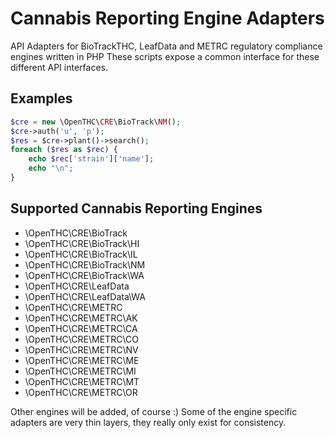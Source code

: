 # Cannabis Reporting Engine Adapters

API Adapters for BioTrackTHC, LeafData and METRC regulatory compliance engines written in PHP
These scripts expose a common interface for these different API interfaces.


## Examples

```php
$cre = new \OpenTHC\CRE\BioTrack\NM();
$cre->auth('u', 'p');
$res = $cre->plant()->search();
foreach ($res as $rec) {
	echo $rec['strain']['name'];
	echo "\n";
}
```

## Supported Cannabis Reporting Engines

* \OpenTHC\CRE\BioTrack
* \OpenTHC\CRE\BioTrack\HI
* \OpenTHC\CRE\BioTrack\IL
* \OpenTHC\CRE\BioTrack\NM
* \OpenTHC\CRE\BioTrack\WA
* \OpenTHC\CRE\LeafData
* \OpenTHC\CRE\LeafData\WA
* \OpenTHC\CRE\METRC
* \OpenTHC\CRE\METRC\AK
* \OpenTHC\CRE\METRC\CA
* \OpenTHC\CRE\METRC\CO
* \OpenTHC\CRE\METRC\NV
* \OpenTHC\CRE\METRC\ME
* \OpenTHC\CRE\METRC\MI
* \OpenTHC\CRE\METRC\MT
* \OpenTHC\CRE\METRC\OR

Other engines will be added, of course :)
Some of the engine specific adapters are very thin layers, they really only exist for consistency.
